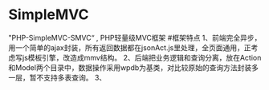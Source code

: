 # SimpleMVC
"PHP-SimpleMVC-SMVC“ , PHP轻量级MVC框架
#框架特点
1、前端完全异步，用一个简单的ajax封装，所有返回数据都在jsonAct.js里处理，全页面通用，正考虑写js模板引擎，改造成mmv结构。
2、后端把业务逻辑和查询分离，放在Action和Model两个目录中，数据操作采用wpdb为基类，对比较原始的查询方法封装多一层，暂不支持多表查询。
3、
